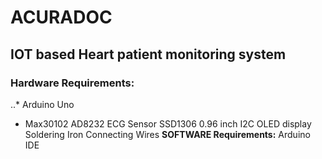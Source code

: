 # ACURADOC
## IOT based Heart patient monitoring system

### Hardware Requirements:
..* Arduino Uno
* Max30102
AD8232 ECG Sensor
SSD1306 0.96 inch I2C OLED display
Soldering Iron
Connecting Wires
**SOFTWARE Requirements:**
Arduino IDE
